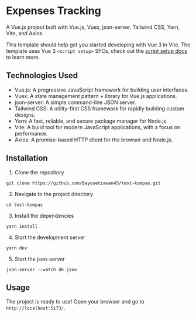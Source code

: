# Expenses Tracking

A Vue.js project built with Vue.js, Vuex, json-server, Tailwind CSS, Yarn, Vite, and Axios.

This template should help get you started developing with Vue 3 in Vite. The template uses Vue 3 `<script setup>` SFCs, check out the [script setup docs](https://v3.vuejs.org/api/sfc-script-setup.html#sfc-script-setup) to learn more.

## Technologies Used

- Vue.js: A progressive JavaScript framework for building user interfaces.
- Vuex: A state management pattern + library for Vue.js applications.
- json-server: A simple command-line JSON server.
- Tailwind CSS: A utility-first CSS framework for rapidly building custom designs.
- Yarn: A fast, reliable, and secure package manager for Node.js.
- Vite: A build tool for modern JavaScript applications, with a focus on performance.
- Axios: A promise-based HTTP client for the browser and Node.js.

## Installation

1. Clone the repository
```
git clone https://github.com/Bayusetiawan45/test-kompas.git
```
2. Navigate to the project directory
```
cd test-kompas
```
3. Install the dependencies
```
yarn install
```
4. Start the development server
```
yarn dev
```
5. Start the json-server
```
json-server --watch db.json
```

## Usage

The project is ready to use! Open your browser and go to `http://localhost:5173/`.

